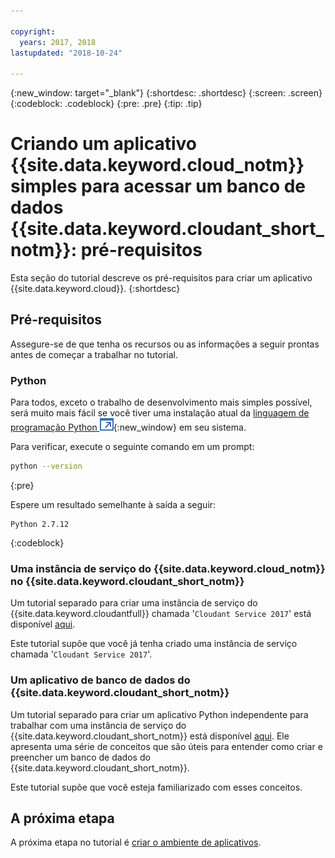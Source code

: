 ```yaml
---

copyright:
  years: 2017, 2018
lastupdated: "2018-10-24"

---
```


{:new_window: target="_blank"}
{:shortdesc: .shortdesc}
{:screen: .screen}
{:codeblock: .codeblock}
{:pre: .pre}
{:tip: .tip}

<!-- Acrolinx: 2017-05-10 -->

# Criando um aplicativo {{site.data.keyword.cloud_notm}} simples para acessar um banco de dados {{site.data.keyword.cloudant_short_notm}}: pré-requisitos

Esta seção do tutorial descreve os pré-requisitos
para criar um aplicativo {{site.data.keyword.cloud}}.
{:shortdesc}

## Pré-requisitos

Assegure-se de que tenha os recursos ou as informações a seguir prontas
antes de começar a trabalhar no tutorial.

### Python

Para todos, exceto o trabalho de desenvolvimento mais simples possível,
será muito mais fácil se você tiver uma instalação atual da
[linguagem de programação Python ![Ícone de link externo](../images/launch-glyph.svg "Ícone de link externo")](https://www.python.org/){:new_window}
em seu sistema.

Para verificar,
execute o seguinte comando em um prompt:

```sh
python --version
```
{:pre}

Espere um resultado semelhante à saída a seguir:

```
Python 2.7.12
```
{:codeblock}

<div id="csi"></div>

### Uma instância de serviço do {{site.data.keyword.cloud_notm}} no {{site.data.keyword.cloudant_short_notm}}

Um tutorial separado para criar uma instância de serviço do {{site.data.keyword.cloudantfull}} chamada
'`Cloudant Service 2017`' está disponível [aqui](create_service.html).

Este tutorial supõe que você já tenha criado uma instância de serviço chamada
'`Cloudant Service 2017`'.

### Um aplicativo de banco de dados do {{site.data.keyword.cloudant_short_notm}}

Um tutorial separado para criar um aplicativo Python independente
para trabalhar com uma instância de serviço do {{site.data.keyword.cloudant_short_notm}}
está disponível [aqui](create_database.html).
Ele apresenta uma série de conceitos que são úteis para entender como criar e preencher um banco de dados do {{site.data.keyword.cloudant_short_notm}}.

Este tutorial supõe que você esteja familiarizado com esses conceitos.

## A próxima etapa

A próxima etapa no tutorial é [criar o ambiente de aplicativos](create_bmxapp_appenv.html).
